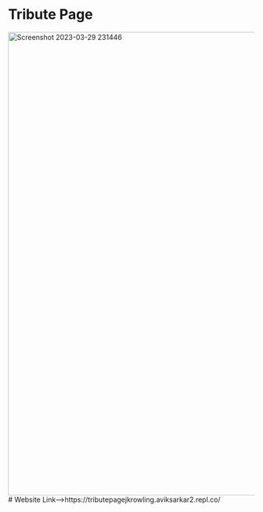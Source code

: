 # Tribute Page
<img width="944" alt="Screenshot 2023-03-29 231446" src="https://user-images.githubusercontent.com/125206095/228625932-944f6243-c941-494c-8680-4128d161b415.png">
# Website Link-->https://tributepagejkrowling.aviksarkar2.repl.co/
